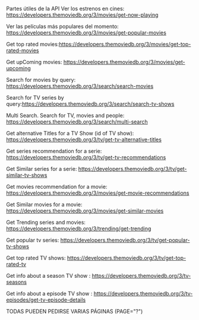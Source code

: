 Partes útiles de la API
Ver los estrenos en cines: https://developers.themoviedb.org/3/movies/get-now-playing

Ver las películas más populares del momento: https://developers.themoviedb.org/3/movies/get-popular-movies

Get top rated movies:https://developers.themoviedb.org/3/movies/get-top-rated-movies

Get upComing movies: https://developers.themoviedb.org/3/movies/get-upcoming

Search for movies by query: https://developers.themoviedb.org/3/search/search-movies

Search for TV series by query:https://developers.themoviedb.org/3/search/search-tv-shows

Multi Search. Search for TV, movies and people: https://developers.themoviedb.org/3/search/multi-search

Get alternative Titles for a TV Show (id of TV show):
https://developers.themoviedb.org/3/tv/get-tv-alternative-titles

Get series recommendation for a serie:
https://developers.themoviedb.org/3/tv/get-tv-recommendations

Get Similar series for a serie:
https://developers.themoviedb.org/3/tv/get-similar-tv-shows

Get movies recommendation for a movie:
https://developers.themoviedb.org/3/movies/get-movie-recommendations

Get Similar movies for a movie:
https://developers.themoviedb.org/3/movies/get-similar-movies

Get Trending series and movies:
https://developers.themoviedb.org/3/trending/get-trending

Get popular tv series:
https://developers.themoviedb.org/3/tv/get-popular-tv-shows

Get top rated TV shows:
https://developers.themoviedb.org/3/tv/get-top-rated-tv

Get info about a season TV show :
https://developers.themoviedb.org/3/tv-seasons

Get info about a episode TV show :
https://developers.themoviedb.org/3/tv-episodes/get-tv-episode-details

TODAS PUEDEN PEDIRSE VARIAS PÁGINAS (PAGE="?")
